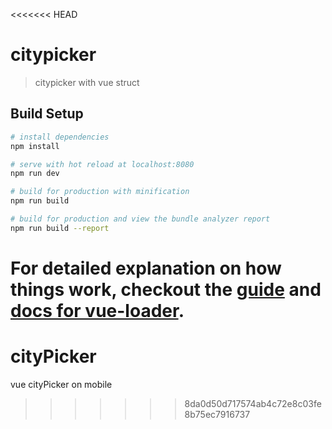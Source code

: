 <<<<<<< HEAD
# citypicker

> citypicker with vue struct

## Build Setup

``` bash
# install dependencies
npm install

# serve with hot reload at localhost:8080
npm run dev

# build for production with minification
npm run build

# build for production and view the bundle analyzer report
npm run build --report
```

For detailed explanation on how things work, checkout the [guide](http://vuejs-templates.github.io/webpack/) and [docs for vue-loader](http://vuejs.github.io/vue-loader).
=======
# cityPicker
vue cityPicker on mobile
>>>>>>> 8da0d50d717574ab4c72e8c03fe8b75ec7916737
